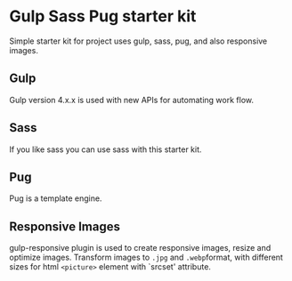 # Gulp Sass Pug starter kit

Simple starter kit for project uses gulp, sass, pug, and also responsive images.

## Gulp

Gulp version 4.x.x is used with new APIs for automating work flow.

## Sass

If you like sass you can use sass with this starter kit.

## Pug

Pug is a template engine.

## Responsive Images

gulp-responsive plugin is used to create responsive images, resize and optimize images.
Transform images to `.jpg` and `.webp`format, with different sizes for html `<picture>` element with `srcset' attribute.
